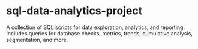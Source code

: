 # sql-data-analytics-project
A collection of SQL scripts for data exploration, analytics, and reporting. Includes queries for database checks, metrics, trends, cumulative analysis, segmentation, and more.
